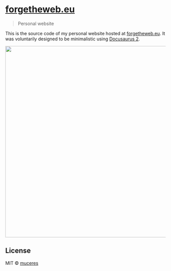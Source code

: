 # [forgetheweb.eu](https://forgetheweb.eu)
> Personal website

This is the source code of my personal website hosted at [forgetheweb.eu](https://forgetheweb.eu). It was voluntarily designed to be minimalistic using [Docusaurus 2](https://docusaurus.io/).
<div align="center">
<a href="https://forgetheweb.eu">
	<img src="screenshot-home.png" width="600">
</a>
</div>

## License

MIT © [muceres](https://forgetheweb.eu)
